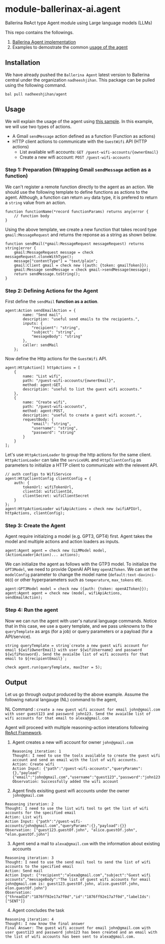 # module-ballerinax-ai.agent
Ballerina ReAct type Agent module using Large language models (LLMs)

This repo contains the followings.

1) [Ballerina Agent implementation](/agent/README.md)
2) Examples to demostrate the common [usage of the agent](/samples/README.md)

## Installation 

We have already pushed the `Ballerina Agent` latest version to Ballerina central under the organization `nadheeshjihan`. This package can be pulled using the following command.

`bal pull nadheeshjihan/agent`

## Usage

We will explain the usage of the agent using [this sample](/samples/agent_with_multiactions/main.bal). In this example, we will use two types of actions.
- A Gmail `sendMessage` action defined as a function (Function as actions)
- HTTP client actions to communicate with the `GuestWifi` API (HTTP actions)
    - List available wifi accounts: `GET /guest-wifi-accounts/{ownerEmail}`
    - Create a new wifi account: `POST /guest-wifi-accounts`

### Step 1: Preparation (Wrapping Gmail `sendMessage` action as a function)

We can't register a remote function directly to the agent as an action. We should use the following template to define functions as actions to the agent. Although, a function can return `any` data type, it is prefered to return a `string` value from an action. 

```
function functionName(*record functionParams) returns any|error {
    // function body
}
```

Using the above template, we create a new function that takes record type `gmail:MessageRequest` and returns the reponse as a string as shown below.

```
function sendMail(*gmail:MessageRequest messageRequest) returns string|error {
    gmail:MessageRequest message = check messageRequest.cloneWithType();
    message["contentType"] = "text/plain";
    gmail:Client gmail = check new ({auth: {token: gmailToken}});
    gmail:Message sendMessage = check gmail->sendMessage(message);
    return sendMessage.toString();
}
```

### Step 2: Defining Actions for the Agent

First define the `sendMail` **function as a action**.

```
agent:Action sendEmailAction = {
        name: "Send mail",
        description: "useful send emails to the recipients.",
        inputs: {
            "recipient": "string",
            "subject": "string",
            "messageBody": "string"
        },
        caller: sendMail
    };
```

Now define the Http actions for the `GuestWifi` API.

```
agent:HttpAction[] httpActions = [
    {
        name: "List wifi",
        path: "/guest-wifi-accounts/{ownerEmail}",
        method: agent:GET,
        description: "useful to list the guest wifi accounts."
    },
    {
        name: "Create wifi",
        path: "/guest-wifi-accounts",
        method: agent:POST,
        description: "useful to create a guest wifi account.",
        requestBody: {
            "email": "string",
            "username": "string",
            "password": "string"
        }
    }
];
```
Let's use `HttpActionLoader` to group the http actions for the same client. `HttpActionLoader` can take the `serviceURL` and `HttpClientConfig` as parameters to initialize a HTTP client to communicate with the relevent API.

```
// auth configs to WifiService
agent:HttpClientConfig clientConfig = {
    auth: {
        tokenUrl: wifiTokenUrl,
        clientId: wifiClientId,
        clientSecret: wifiClientSecret
    }
};
agent:HttpActionLoader wifiApiActions = check new (wifiAPIUrl, httpActions, clientConfig);
```

### Step 3: Create the Agent

Agent require initialzing a model (e.g. GPT3, GPT4) first. Agent takes the model and multiple actions and action loaders as inputs.

```
agent:Agent agent = check new (LLMModel model, (ActionLoader|Action)... actions);
```

We can initialize the agent as follows with the GTP3 model. To initialize the `GPT3Model`, we need to provide OpenAI API key `openAIToken`. We can set the `modelConfig` parameter to change the model name (`default:text-davinci-003`) or other hyperparameters such as `temperature`, `max_tokens` etc.

```
agent:GPT3Model model = check new ({auth: {token: openAIToken}});
agent:Agent agent = check new (model, wifiApiActions, sendEmailAction);
```

### Step 4: Run the agent

Now we can run the agent with user's natural language commands. Notice that in this case, we use a query template, and we pass unknowns to the `queryTemplate` as args (for a job) or query parameters or a payload (for a API/service). 

```
string queryTemplate = string`create a new guest wifi account for email ${wifiOwnerEmail} with user ${wifiUsername} and password ${wifiPassword}. Send the avaialbe list of wifi accounts for that email to ${recipientEmail}`;

check agent.run(queryTemplate, maxIter = 5);
```

## Output

Let us go through output produced by the above example. Assume the following natural langauge (NL) command to the agent,

NL Command : `create a new guest wifi account for email john@gmail.com with user guest123 and password john123. Send the avaialbe list of wifi accounts for that email to alexa@gmail.com`

Agent will proceed with multiple reasoning-action interations following [ReAct Framework](https://arxiv.org/pdf/2210.03629.pdf).

1) Agent creates a new wifi account for owner `john@gmail.com`

    ```
    Reasoning iteration: 1
    Thought: I need to use the tools available to create the guest wifi account and send an email with the list of wifi accounts.
    Action: Create wifi
    Action Input: {"path":"/guest-wifi-accounts","queryParams":{},"payload":{"email":"john@gmail.com","username":"guest123","password":"john123"}}
    Observation: Successfully added the wifi account
    ```

2) Agent finds exisiting guest wifi accounts under the owner `john@gmail.com`

```
Reasoning iteration: 2
Thought: I need to use the list wifi tool to get the list of wifi accounts for the specified email
Action: List wifi
Action Input: {"path":"/guest-wifi-accounts/john@gmail.com","queryParams":{},"payload":{}}
Observation: ["guest123.guestOf.john", "alice.guestOf.john", "elon.guestOf.john"]
```

3) Agent send a mail to `alexa@gmail.com` with the information about existing accounts

```
Reasoning iteration: 3
Thought: I need to use the send mail tool to send the list of wifi accounts to the specified email
Action: Send mail
Action Input: {"recipient":"alexa@gmail.com","subject":"Guest wifi accounts","messageBody":"The list of guest wifi accounts for email john@gmail.com is: guest123.guestOf.john, alice.guestOf.john, elon.guestOf.john"}
Observation: {"threadId":"1876ff92e17a7f0d","id":"1876ff92e17a7f0d","labelIds":["SENT"]}
```

4) Agent concludes the task

```
Reasoning iteration: 4
Thought: I now know the final answer
Final Answer: The guest wifi account for email john@gmail.com with user guest123 and password john123 has been created and an email with the list of wifi accounts has been sent to alexa@gmail.com.
```

